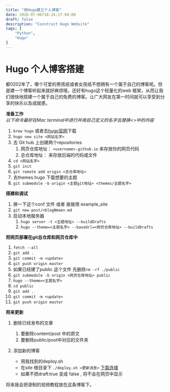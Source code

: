 ```yaml
---
title: "用Hugo建立个人博客"
date: 2020-07-06T16:24:17-04:00
draft: false
description: "Construct Hugo Website"
tags: [
    "Python",
    "Hugo"
]
---
```


# Hugo 个人博客搭建
都0202年了，哪个可爱的男孩纸或者女孩纸不想拥有一个属于自己的博客呢。但是建一个博客听起来就好麻烦哦，还好有hugo这个轻量化的web 框架，从而让我们很快地搭建一个属于自己的免费的博客。让广大网友在第一时间就可以享受到分享的快乐以及成就感。


**准备工作**\
*以下命令最好在Mac terminal中进行并用自己定义的名字去替换<>中的内容*
1. `brew hugo` 或者去[hugo官网](https://gohugo.io)下载
2. `hugo new site <网站名字>`
3. 去 Git hub 上创建两个repositories
   1. 网页仓库地址： `<username>.github.io` 来存放你的网页代码 
   2. 总仓库地址： 来存放后端的代码或文件
4. `cd <网站名字>`
5. `git init`
6. `git remote add origin <总仓库地址>`
7. 去themes.hugo 下载想要的主题 
8. `git submodule -b origin <主题git地址> <themes/主题名字>`
   
**搭建和调试**
1. 换一下这个conf 文件 或者 直接用 example_site 
2. `git new post/<blogNmae>.md`
3. 启动本地服务器
   1.  `hugo server -t <主题地址> --buildDrafts`
   2.  `hugo --theme=<主题名字> --baseUrl=<网页仓库地址> --buildDrafts`


**将网页部署在git总仓库和网页仓库中**
1. `fetch --all`
2. `git add .`
3. `git commit -m <update>`
4. `git push origin master`
5. 如果已经建了public 这个文件 先删除`rm -rf ./public`
6. `git submodule -b origin <网页仓库地址> public`
7. `hugo --theme=<主题名字>`
8. `cd public`
9. `git add .`
10. `git commit -m <update>`
11. `git push origin master`


**将来更新**
1. 删除已经发布的文章 
   1.  要删除content/post 中的原文
   2.  要删除public/post中对应的文件夹
   
2.  添加新的博客
    * 用我找到的deploy.sh 
    * 在site 根目录下 `./deploy.sh <更新消息>` [下载连接](./deploy.sh)
    * 如果不把draft:true 变成 false , 将不会在网页中显示


将来我会把录制的视频教程放在这条博客下。

